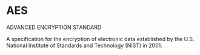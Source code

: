# AES
ADVANCED ENCRYPTION STANDARD

A specification for the encryption of electronic data established by the U.S. National Institute of Standards and Technology (NIST) in 2001.
